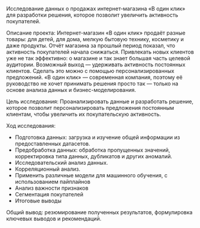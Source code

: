 Исследование данных о продажах интернет-магазина «В один клик» для разработки решения, которое позволит увеличить активность покупателей.

Описание проекта: 
Интернет-магазин «В один клик» продаёт разные товары: для детей, для дома, мелкую бытовую технику, косметику и даже продукты. Отчёт магазина за прошлый период показал, что активность покупателей начала снижаться. Привлекать новых клиентов уже не так эффективно: о магазине и так знает большая часть целевой аудитории. Возможный выход — удерживать активность постоянных клиентов. Сделать это можно с помощью персонализированных предложений. «В один клик» — современная компания, поэтому её руководство не хочет принимать решения просто так — только на основе анализа данных и бизнес-моделирования.

Цель исследования: 
Проанализировать данные и разработать решение, которое позволит персонализировать предложения постоянным клиентам, чтобы увеличить их покупательскую активность.

Ход исследования:

* Подготовка данных: загрузка и изучение общей информации из предоставленных датасетов.
* Предобработка данных: обработка пропущенных значений, корректировка типа данных, дубликатов и других аномалий.
* Исследовательский анализ данных.
* Корреляционный анализ.
* Применить различные модели для машинного обучения, с использованием пайплайнов
* Анализ важности признаков
* Сегментация покупателей
* Итоговые выводы

Общий вывод: 
резюмирование полученных результатов, формулировка ключевых выводов и рекомендаций.
